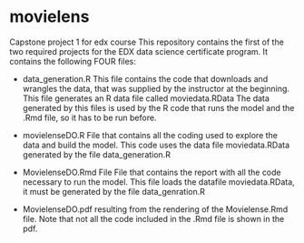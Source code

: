 # movielens
Capstone project 1 for edx course
This repository contains the first of the two required projects for the 
EDX data science certificate program.
It contains the following FOUR files:
- data_generation.R  This file contains the code that downloads and wrangles the data, that was supplied by the 
  instructor at the beginning. This file generates an R data file called moviedata.RData The data generated by 
  this files is used by the R code that runs the model and the .Rmd file, so it has to be run before.

- movielenseDO.R  File that contains all the coding used to explore the data and build the model. This code uses
  the data file moviedata.RData generated by the file data_generation.R
  
- MovielenseDO.Rmd File File that contains the report with all the code necessary to run the model. This file loads
  the datafile moviedata.RData, it must be generated by the file data_genration.R
  
- MovielenseDO.pdf resulting from the rendering of the Movielense.Rmd file. Note that not all the code included in 
  the .Rmd file is shown in the pdf.

